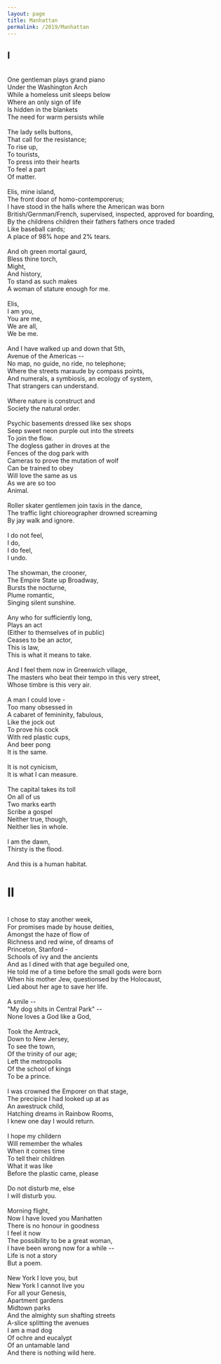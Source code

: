 ```yaml
---
layout: page
title: Manhattan
permalink: /2019/Manhattan
---
```


## I
\
One gentleman plays grand piano \
Under the Washington Arch \
While a homeless unit sleeps below \
Where an only sign of life \
Is hidden in the blankets \
The need for warm persists while \
\
The lady sells buttons, \
That call for the resistance; \
To rise up, \
To tourists, \
To press into their hearts \
To feel a part \
Of matter. \
\
Elis, mine island, \
The front door of homo-contemporerus; \
I have stood in the halls where the American was born \
British/Gernman/French, supervised, inspected, approved for boarding, \
By the childrens children their fathers fathers once traded \
Like baseball cards; \
A place of 98% hope and 2% tears. \
\
And oh green mortal gaurd, \
Bless thine torch, \
Might, \
And history, \
To stand as such makes \
A woman of stature enough for me. \
\
Elis, \
I am you, \
You are me, \
We are all, \
We be me. \
\
And I have walked up and down that 5th, \
Avenue of the Americas -- \
No map, no guide, no ride, no telephone; \
Where the streets maraude by compass points, \
And numerals, a symbiosis, an ecology of system, \
That strangers can understand. \
\
Where nature is construct and \
Society the natural order. \
\
Psychic basements dressed like sex shops \
Seep sweet neon purple out into the streets \
To join the flow. \
The dogless gather in droves at the \
Fences of the dog park with \
Cameras to prove the mutation of wolf \
Can be trained to obey \
Will love the same as us \
As we are so too \
Animal. \
\
Roller skater gentlemen join taxis in the dance, \
The traffic light chioreographer drowned screaming \
By jay walk and ignore. \
\
I do not feel, \
I do, \
I do feel, \
I undo. \
\
The showman, the crooner, \
The Empire State up Broadway, \
Bursts the nocturne, \
Plume romantic, \
Singing silent sunshine. \
\
Any who for sufficiently long, \
Plays an act \
(Either to themselves of in public) \
Ceases to be an actor, \
This is law, \
This is what it means to take. \
\
And I feel them now in Greenwich village, \
The masters who beat their tempo in this very street, \
Whose timbre is this very air. \
\
A man I could love - \
Too many obsessed in \
A cabaret of femininity, fabulous, \
Like the jock out \
To prove his cock \
With red plastic cups, \
And beer pong \
It is the same. \
\
It is not cynicism, \
It is what I can measure. \
\
The capital takes its toll \
On all of us \
Two marks earth \
Scribe a gospel \
Neither true, though, \
Neither lies in whole. \
\
I am the dawn, \
Thirsty is the flood. \
\
And this is a human habitat.

# II 
\
I chose to stay another week, \
For promises made by house deities, \
Amongst the haze of flow of \
Richness and red wine, of dreams of \
Princeton, Stanford - \
Schools of ivy and the ancients \
And as I dined with that age beguiled one, \
He told me of a time before the small gods were born \
When his mother Jew, questionsed by the Holocaust, \
Lied about her age to save her life. \
\
A smile -- \
"My dog shits in Central Park" -- \
None loves a God like a God, \
\
Took the Amtrack, \
Down to New Jersey, \
To see the town, \
Of the trinity of our age; \
Left the metropolis \
Of the school of kings \
To be a prince. \
\
I was crowned the Emporer on that stage, \
The precipice I had looked up at as \
An awestruck child, \
Hatching dreams in Rainbow Rooms, \
I knew one day I would return. \
\
I hope my childern \
Will remember the whales \
When it comes time \
To tell their children \
What it was like \
Before the plastic came, please \
\
Do not disturb me, else \
I will disturb you. \
\
Morning flight, \
Now I have loved you Manhatten \
There is no honour in goodness \
I feel it now \
The possibility to be a great woman, \
I have been wrong now for a while -- \
Life is not a story \
But a poem. \
\
New York I love you, but \
New York I cannot live you \
For all your Genesis, \
Apartment gardens \
Midtown parks \
And the almighty sun shafting streets \
A-slice splitting the avenues \
I am a mad dog \
Of ochre and eucalypt \
Of an untamable land \
And there is nothing wild here.
